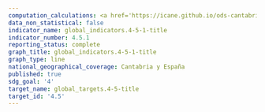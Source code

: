 ```yaml
---
computation_calculations: <a href='https://icane.github.io/ods-cantabria/assets/pdf/4.5.1.0.pdf' target='_blank'>Índice de paridad entre personas con y sin limitaciones por problemas de salud de la población entre 18 y 64 años que ha realizado actividades educativas en los últimos 12 meses</a><br><a href='https://icane.github.io/ods-cantabria/assets/pdf/4.5.1.1.pdf' target='_blank'>Índice de paridad entre mujeres y hombres de la población entre 18 y 64 años que ha realizado actividades educativas en los últimos 12 meses</a><br><a href='https://icane.github.io/ods-cantabria/assets/pdf/4.5.1.3.pdf' target='_blank'>Índice de paridad entre personas residentes en municipios de menos de 10.000 habitantes y residentes en municipios de más de 10.000 habitantes de la población entre 15 y 64 años que ha realizado estudios o formación en las últimas cuatro semanas</a><br><a href='https://icane.github.io/ods-cantabria/assets/pdf/4.5.1.4.pdf' target='_blank'>Índice de paridad entre personas pertenecientes a hogares que se encuentran en el nivel de ingresos inferior y superior de la población entre 18 y 64 años que ha realizado actividades educativas en los últimos 12 meses</a><br><a href='https://icane.github.io/ods-cantabria/assets/pdf/4.5.1.5.pdf' target='_blank'>Índice de paridad entre mujeres y hombres de la población entre 15 y 64 años que ha realizado estudios o formación en las últimas cuatro semanas</a>
data_non_statistical: false
indicator_name: global_indicators.4-5-1-title
indicator_number: 4.5.1
reporting_status: complete
graph_title: global_indicators.4-5-1-title
graph_type: line
national_geographical_coverage: Cantabria y España
published: true
sdg_goal: '4'
target_name: global_targets.4-5-title
target_id: '4.5'
---
```

